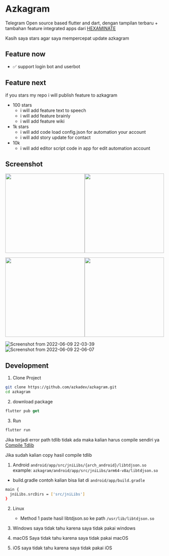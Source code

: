 # Azkagram

Telegram Open source based flutter and dart, dengan tampilan terbaru + tambahan feature integrated apps dari [HEXAMINATE](https://hexaminate.netlify.app/)

Kasih saya stars agar saya mempercepat update azkagram

## Feature now
- ✅️ support login bot and userbot

## Feature next
if you stars  my repo i will publish feature to azkagram
- 100 stars
  - i will add feature text to speech
  - i will add feature brainly
  - i will add feature wiki
- 1k stars
  -  i will add code load config.json for automation your account
  -  i will add story update for contact
- 10k
  - i will add editor script code in app for edit automation account

## Screenshot​
 
<img src="https://user-images.githubusercontent.com/82513502/173433798-9e29f5e3-ee0f-425f-a24b-2134de3d3cf9.png" width="250px"><img src="https://raw.githubusercontent.com/azkadev/azkagram/main/screenshot/me.png" width="250px">

<img src="https://user-images.githubusercontent.com/82513502/173319331-9e96fbe7-3e66-44b2-8577-f6685d86a368.png" width="250px"><img src="https://user-images.githubusercontent.com/82513502/173319541-19a60407-f410-4e95-8ac0-d0da2eaf2457.png" width="250px">

 
![Screenshot from 2022-06-09 22-03-39](https://user-images.githubusercontent.com/82513502/172880974-7bd13318-7934-4bca-acfb-911da5982ba5.png)
![Screenshot from 2022-06-09 22-06-07](https://user-images.githubusercontent.com/82513502/172880794-3eae08b8-3e55-40ed-8300-9427dd291118.png)


## Development

1. Clone Project

```bash
git clone https://github.com/azkadev/azkagram.git
cd azkagram
```

2. download package

```dart
flutter pub get
```

3. Run

```dart
flutter run
```

Jika terjadi error path tdlib tidak ada maka kalian harus compile sendiri ya [Compile Tdlib](https://github.com/tdlib/td)


Jika sudah kalian copy hasil compile tdlib

1. Android
  `android/app/src/jniLibs/{arch_android}/libtdjson.so`
  example:
  `azkagram/android/app/src/jniLibs/arm64-v8a/libtdjson.so`
  
  + build.gradle
  contoh kalian bisa liat di `android/app/build.gradle`
  ```bash
  main {
    jniLibs.srcDirs = ['src/jniLibs']
  }
  ```

2. Linux
   - Method 1
    paste hasil libtdjson.so ke path `/usr/lib/libtdjson.so`
     
3. Windows
   saya tidak tahu karena saya tidak pakai windows

4. macOS
   Saya tidak tahu karena saya tidak pakai macOS

5. iOS
   saya tidak tahu karena saya tidak pakai iOS

